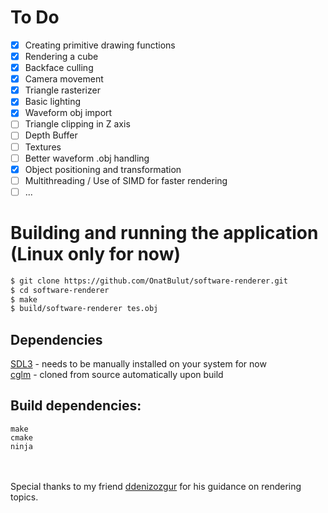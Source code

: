 # To Do

- [X] Creating primitive drawing functions
- [X] Rendering a cube
- [X] Backface culling
- [X] Camera movement
- [X] Triangle rasterizer
- [X] Basic lighting
- [X] Waveform obj import
- [ ] Triangle clipping in Z axis
- [ ] Depth Buffer
- [ ] Textures
- [ ] Better waveform .obj handling
- [X] Object positioning and transformation
- [ ] Multithreading / Use of SIMD for faster rendering
- [ ] ...

# Building and running the application (Linux only for now)
```bash
$ git clone https://github.com/OnatBulut/software-renderer.git
$ cd software-renderer
$ make
$ build/software-renderer tes.obj
```

## Dependencies
[SDL3](https://github.com/libsdl-org/SDL) - needs to be manually installed on your system for now\
[cglm](https://github.com/recp/cglm) - cloned from source automatically upon build

## Build dependencies:
```
make
cmake
ninja
```
\
\
Special thanks to my friend [ddenizozgur](https://github.com/ddenizozgur) for his guidance on rendering topics.
